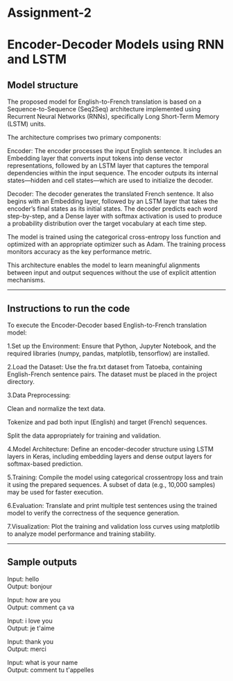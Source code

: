 # Assignment-2
<h1>Encoder-Decoder Models using RNN and LSTM</h1>
<h2>Model structure </h2>
<p>
The proposed model for English-to-French translation is based on a Sequence-to-Sequence (Seq2Seq) architecture implemented using Recurrent Neural Networks (RNNs), specifically Long Short-Term Memory (LSTM) units.

The architecture comprises two primary components:

Encoder:
The encoder processes the input English sentence. It includes an Embedding layer that converts input tokens into dense vector representations, followed by an LSTM layer that captures the temporal dependencies within the input sequence. The encoder outputs its internal states—hidden and cell states—which are used to initialize the decoder.

Decoder:
The decoder generates the translated French sentence. It also begins with an Embedding layer, followed by an LSTM layer that takes the encoder’s final states as its initial states. The decoder predicts each word step-by-step, and a Dense layer with softmax activation is used to produce a probability distribution over the target vocabulary at each time step.

The model is trained using the categorical cross-entropy loss function and optimized with an appropriate optimizer such as Adam. The training process monitors accuracy as the key performance metric.

This architecture enables the model to learn meaningful alignments between input and output sequences without the use of explicit attention mechanisms.
</p>
<hr>
<h2>Instructions to run the code </h2>
<p>
  To execute the Encoder-Decoder based English-to-French translation model:

1.Set up the Environment:
Ensure that Python, Jupyter Notebook, and the required libraries (numpy, pandas, matplotlib, tensorflow) are installed.

2.Load the Dataset:
Use the fra.txt dataset from Tatoeba, containing English-French sentence pairs. The dataset must be placed in the project directory.

3.Data Preprocessing:

Clean and normalize the text data.

Tokenize and pad both input (English) and target (French) sequences.

Split the data appropriately for training and validation.

4.Model Architecture:
Define an encoder-decoder structure using LSTM layers in Keras, including embedding layers and dense output layers for softmax-based prediction.

5.Training:
Compile the model using categorical crossentropy loss and train it using the prepared sequences. A subset of data (e.g., 10,000 samples) may be used for faster execution.

6.Evaluation:
Translate and print multiple test sentences using the trained model to verify the correctness of the sequence generation.

7.Visualization:
Plot the training and validation loss curves using matplotlib to analyze model performance and training stability.
</p>
<hr>
<h2>Sample outputs </h2>
<p>
  Input: hello<br>
Output: bonjour

Input: how are you<br>
Output: comment ça va

Input: i love you<br>
Output: je t'aime

Input: thank you<br>
Output: merci

Input: what is your name<br>
Output: comment tu t'appelles
</p>











